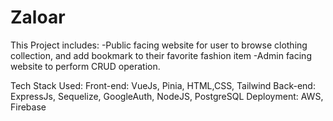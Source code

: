 # Zaloar
This Project includes:
-Public facing website for user to browse clothing collection, and add bookmark to their favorite fashion item
-Admin facing website to perform CRUD operation.

Tech Stack Used:
Front-end: VueJs, Pinia, HTML,CSS, Tailwind
Back-end: ExpressJs, Sequelize, GoogleAuth, NodeJS, PostgreSQL
Deployment: AWS, Firebase
